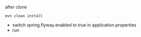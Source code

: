 after clone

```shell
mvn clean install
```

* switch spring.flyway.enabled to true in application.properties
* run
